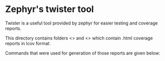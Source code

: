 # Zephyr's twister tool

Twister is a useful tool provided by zephyr for easier testing and coverage reports.

This directory contains folders <> and <> which contain .html coverage reports in lcov format.

Commands that were used for generation of those reports are given below:


